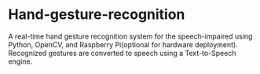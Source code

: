 # Hand-gesture-recognition
A real-time hand gesture recognition system for the speech-impaired using Python, OpenCV, and Raspberry Pi(optional for hardware deployment). Recognized gestures are converted to speech using a Text-to-Speech engine.
